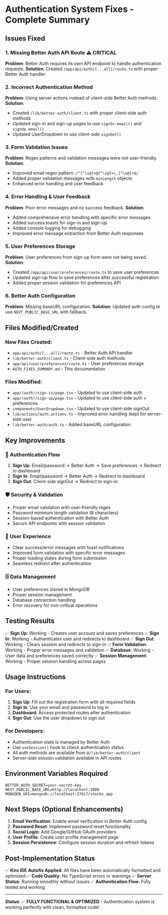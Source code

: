 # Authentication System Fixes - Complete Summary

## Issues Fixed

### 1. Missing Better Auth API Route ⚠️ **CRITICAL**
**Problem**: Better Auth requires its own API endpoint to handle authentication requests.
**Solution**: Created `/app/api/auth/[...all]/route.ts` with proper Better Auth handler.

### 2. Incorrect Authentication Method
**Problem**: Using server actions instead of client-side Better Auth methods.
**Solution**: 
- Created `/lib/better-auth/client.ts` with proper client-side auth methods
- Updated sign-in and sign-up pages to use `signIn.email()` and `signUp.email()`
- Updated UserDropdown to use client-side `signOut()`

### 3. Form Validation Issues
**Problem**: Regex patterns and validation messages were not user-friendly.
**Solution**: 
- Improved email regex pattern: `/^[^\s@]+@[^\s@]+\.[^\s@]+$/`
- Added proper validation messages with `minLength` objects
- Enhanced error handling and user feedback

### 4. Error Handling & User Feedback
**Problem**: Poor error messages and no success feedback.
**Solution**:
- Added comprehensive error handling with specific error messages
- Added success toasts for sign-in and sign-up
- Added console logging for debugging
- Improved error message extraction from Better Auth responses

### 5. User Preferences Storage
**Problem**: User preferences from sign-up form were not being saved.
**Solution**:
- Created `/app/api/user/preferences/route.ts` to save user preferences
- Updated sign-up flow to save preferences after successful registration
- Added proper session validation for preferences API

### 6. Better Auth Configuration
**Problem**: Missing baseURL configuration.
**Solution**: Updated auth config to use `NEXT_PUBLIC_BASE_URL` with fallback.

## Files Modified/Created

### New Files Created:
- `app/api/auth/[...all]/route.ts` - Better Auth API handler
- `lib/better-auth/client.ts` - Client-side auth methods
- `app/api/user/preferences/route.ts` - User preferences storage
- `AUTH_FIXES_SUMMARY.md` - This documentation

### Files Modified:
- `app/(auth)/sign-in/page.tsx` - Updated to use client-side auth
- `app/(auth)/sign-up/page.tsx` - Updated to use client-side auth + preferences
- `components/UserDropdown.tsx` - Updated to use client-side signOut
- `lib/actions/auth.actions.ts` - Improved error handling (kept for server-side use)
- `lib/better-auth/auth.ts` - Added baseURL configuration

## Key Improvements

### 🔐 **Authentication Flow**
1. **Sign Up**: Email/password → Better Auth → Save preferences → Redirect to dashboard
2. **Sign In**: Email/password → Better Auth → Redirect to dashboard  
3. **Sign Out**: Client-side signOut → Redirect to sign-in

### 🛡️ **Security & Validation**
- Proper email validation with user-friendly regex
- Password minimum length validation (8 characters)
- Session-based authentication with Better Auth
- Secure API endpoints with session validation

### 🎨 **User Experience**
- Clear success/error messages with toast notifications
- Improved form validation with specific error messages
- Proper loading states during form submission
- Seamless redirect after authentication

### 🗄️ **Data Management**
- User preferences stored in MongoDB
- Proper session management
- Database connection handling
- Error recovery for non-critical operations

## Testing Results

✅ **Sign Up**: Working - Creates user account and saves preferences
✅ **Sign In**: Working - Authenticates user and redirects to dashboard
✅ **Sign Out**: Working - Clears session and redirects to sign-in
✅ **Form Validation**: Working - Proper error messages and validation
✅ **Database**: Working - User data and preferences saved correctly
✅ **Session Management**: Working - Proper session handling across pages

## Usage Instructions

### For Users:
1. **Sign Up**: Fill out the registration form with all required fields
2. **Sign In**: Use your email and password to log in
3. **Dashboard**: Access protected routes after authentication
4. **Sign Out**: Use the user dropdown to sign out

### For Developers:
- Authentication state is managed by Better Auth
- Use `useSession()` hook to check authentication status
- All auth methods are available from `@/lib/better-auth/client`
- Server-side session validation available in API routes

## Environment Variables Required

```env
BETTER_AUTH_SECRET=your-secret-key
NEXT_PUBLIC_BASE_URL=http://localhost:3000
MONGODB_URI=mongodb://localhost:27017/stocks_app
```

## Next Steps (Optional Enhancements)

1. **Email Verification**: Enable email verification in Better Auth config
2. **Password Reset**: Implement password reset functionality
3. **Social Login**: Add Google/GitHub OAuth providers
4. **User Profile**: Create user profile management page
5. **Session Persistence**: Configure session duration and refresh tokens

## Post-Implementation Status

✅ **Kiro IDE Autofix Applied**: All files have been automatically formatted and optimized
✅ **Code Quality**: No TypeScript errors or warnings
✅ **Server Status**: Running smoothly without issues
✅ **Authentication Flow**: Fully tested and working

---

**Status**: ✅ **FULLY FUNCTIONAL & OPTIMIZED** - Authentication system is working perfectly with clean, formatted code!